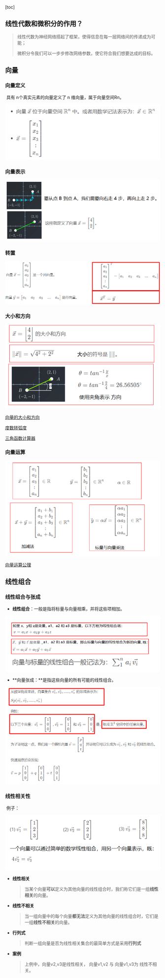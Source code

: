 [toc]

## 线性代数和微积分的作用？

> 线性代数为神经网络搭起了框架，使得信息在每一层网络间的传递成为可能；
>
> 微积分令我们可以一步步修改网络参数，使它符合我们想要达成的目标。 



## 向量

### 向量定义

​                          具有 n个真实元素的向量定义了 n 维向量，属于向量空间R*n*。 

![img](assets/clipboard-1572939822728.png)

### 向量表示

![image-20191107152848880](assets/image-20191107152848880.png)

### 转置

![img](assets/clipboard.png)

### 大小和方向

![image-20191105171058978](assets/image-20191105171058978.png)

[向量的大小和方向](http://www.softschools.com/math/pre_calculus/direction_angles_of_vectors/ )

[度数转弧度]( https://www.mathwarehouse.com/trigonometry/radians/convert-degee-to-radians.php )

[三角函数计算器]( https://tool.520101.com/calculator/sanjiaohanshu/ )



### 向量运算

![image-20191105172619528](assets/image-20191105172619528.png)

[向量运算公理]( http://mathworld.wolfram.com/FieldAxioms.html )



## 线性组合

### 线性组合与张成

- **线性组合**：一般是指将标量与向量相乘，并将这些项相加。 

![image-20191107144739667](assets/image-20191107144739667.png)

- **向量张成：**是指这些向量的所有可能的线性组合。

![image-20191106170824849](assets/image-20191106170824849.png)

### 线性相关性

​        例子：

![image-20191106172322229](assets/image-20191106172322229.png)

- **线性相关**

  > 当某个向量**可以**定义为其他向量的线性组合时，我们称它们是一组**线性相关**的向量。

- **线性不相关**

  > 当一组向量中的每个向量**都无法**定义为其他向量的线性组合时，它们是一组**线性不相关**的向量。

- **行列式**

  > 判断一组向量是否为线性相关集合的最简单方式是采用**行列式** 

- **案例**

  > 上例中，向量v2,v3是线性相关， 向量v1,v2 与 向量v1,v3为 线性不相关。